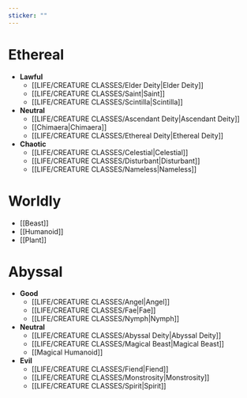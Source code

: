 ```yaml
---
sticker: ""
---
```


# Ethereal

- **Lawful**
	- [[LIFE/CREATURE CLASSES/Elder Deity|Elder Deity]]
	- [[LIFE/CREATURE CLASSES/Saint|Saint]]
	- [[LIFE/CREATURE CLASSES/Scintilla|Scintilla]]
- **Neutral**
	- [[LIFE/CREATURE CLASSES/Ascendant Deity|Ascendant Deity]]
	- [[Chimaera|Chimaera]]
	- [[LIFE/CREATURE CLASSES/Ethereal Deity|Ethereal Deity]]
- **Chaotic**
	- [[LIFE/CREATURE CLASSES/Celestial|Celestial]]
	- [[LIFE/CREATURE CLASSES/Disturbant|Disturbant]]
	- [[LIFE/CREATURE CLASSES/Nameless|Nameless]]
# Worldly

- [[Beast]]
- [[Humanoid]]
- [[Plant]]
# Abyssal

- **Good**
	- [[LIFE/CREATURE CLASSES/Angel|Angel]]
	- [[LIFE/CREATURE CLASSES/Fae|Fae]]
	- [[LIFE/CREATURE CLASSES/Nymph|Nymph]]
- **Neutral**
	- [[LIFE/CREATURE CLASSES/Abyssal Deity|Abyssal Deity]]
	- [[LIFE/CREATURE CLASSES/Magical Beast|Magical Beast]]
	- [[Magical Humanoid]]
- **Evil**
	- [[LIFE/CREATURE CLASSES/Fiend|Fiend]]
	- [[LIFE/CREATURE CLASSES/Monstrosity|Monstrosity]]
	- [[LIFE/CREATURE CLASSES/Spirit|Spirit]]
